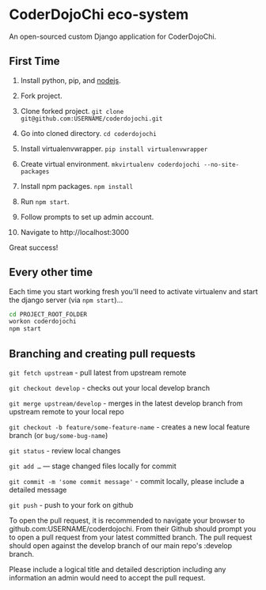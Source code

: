 # CoderDojoChi eco-system

An open-sourced custom Django application for CoderDojoChi.

## First Time

1. Install python, pip, and [nodejs](https://nodejs.org/).

2. Fork project.

3. Clone forked project.
```git clone git@github.com:USERNAME/coderdojochi.git```

4. Go into cloned directory.
```cd coderdojochi```

5. Install virtualenvwrapper.
   ```pip install virtualenvwrapper```

6. Create virtual environment.
   ```mkvirtualenv coderdojochi --no-site-packages```

7. Install npm packages.
   ```npm install```

8. Run ```npm start```.

9. Follow prompts to set up admin account.

10. Navigate to http://localhost:3000

Great success!

## Every other time

Each time you start working fresh you'll need to activate virtualenv and start the django server (via ```npm start```)...

```bash
cd PROJECT_ROOT_FOLDER
workon coderdojochi
npm start
```


## Branching and creating pull requests

`git fetch upstream` - pull latest from upstream remote

`git checkout develop` - checks out your local develop branch

`git merge upstream/develop` - merges in the latest develop branch from upstream remote to your local repo

`git checkout -b feature/some-feature-name` - creates a new local feature branch (or `bug/some-bug-name`)

`git status` - review local changes

`git add …` — stage changed files locally for commit

`git commit -m 'some commit message'` - commit locally, please include a detailed message

`git push` - push to your fork on github

To open the pull request, it is recommended to navigate your browser to github.com:USERNAME/coderdojochi.  From their Github should prompt you to open a pull request from your latest committed branch.  The pull request should open against the develop branch of our main repo's :develop branch.

Please include a logical title and detailed description including any information an admin would need to accept the pull request.